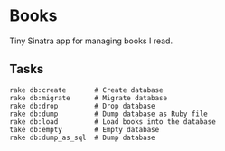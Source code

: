# Books

Tiny Sinatra app for managing books I read.

## Tasks

    rake db:create       # Create database
    rake db:migrate      # Migrate database
    rake db:drop         # Drop database
    rake db:dump         # Dump database as Ruby file
    rake db:load         # Load books into the database
    take db:empty        # Empty database
    rake db:dump_as_sql  # Dump database
